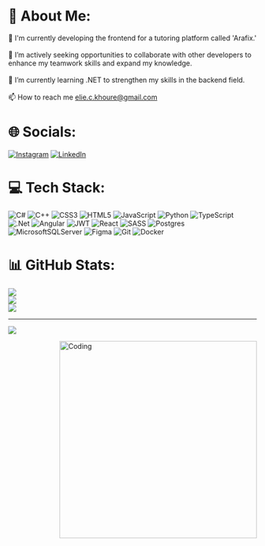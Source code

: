 # 💫 About Me:

🔭 I'm currently developing the frontend for a tutoring platform called 'Arafix.'<br><br>👯 I’m actively seeking opportunities to collaborate with other developers to enhance my teamwork skills and expand my knowledge.<br><br>🌱 I’m currently learning .NET to strengthen my skills in the backend field.<br><br>📫 How to reach me elie.c.khoure@gmail.com


# 🌐 Socials:
[![Instagram](https://img.shields.io/badge/Instagram-%23E4405F.svg?logo=Instagram&logoColor=white)](https://instagram.com/Eliekhourre) [![LinkedIn](https://img.shields.io/badge/LinkedIn-%230077B5.svg?logo=linkedin&logoColor=white)](https://linkedin.com/in/elie-khoury-a0b06821b) 

# 💻 Tech Stack:
![C#](https://img.shields.io/badge/c%23-%23239120.svg?style=flat&logo=csharp&logoColor=white) ![C++](https://img.shields.io/badge/c++-%2300599C.svg?style=flat&logo=c%2B%2B&logoColor=white) ![CSS3](https://img.shields.io/badge/css3-%231572B6.svg?style=flat&logo=css3&logoColor=white) ![HTML5](https://img.shields.io/badge/html5-%23E34F26.svg?style=flat&logo=html5&logoColor=white) ![JavaScript](https://img.shields.io/badge/javascript-%23323330.svg?style=flat&logo=javascript&logoColor=%23F7DF1E) ![Python](https://img.shields.io/badge/python-3670A0?style=flat&logo=python&logoColor=ffdd54) ![TypeScript](https://img.shields.io/badge/typescript-%23007ACC.svg?style=flat&logo=typescript&logoColor=white) ![.Net](https://img.shields.io/badge/.NET-5C2D91?style=flat&logo=.net&logoColor=white) ![Angular](https://img.shields.io/badge/angular-%23DD0031.svg?style=flat&logo=angular&logoColor=white) ![JWT](https://img.shields.io/badge/JWT-black?style=flat&logo=JSON%20web%20tokens) ![React](https://img.shields.io/badge/react-%2320232a.svg?style=flat&logo=react&logoColor=%2361DAFB) ![SASS](https://img.shields.io/badge/SASS-hotpink.svg?style=flat&logo=SASS&logoColor=white) ![Postgres](https://img.shields.io/badge/postgres-%23316192.svg?style=flat&logo=postgresql&logoColor=white) ![MicrosoftSQLServer](https://img.shields.io/badge/Microsoft%20SQL%20Server-CC2927?style=flat&logo=microsoft%20sql%20server&logoColor=white) ![Figma](https://img.shields.io/badge/figma-%23F24E1E.svg?style=flat&logo=figma&logoColor=white) ![Git](https://img.shields.io/badge/git-%23F05033.svg?style=flat&logo=git&logoColor=white) ![Docker](https://img.shields.io/badge/docker-%230db7ed.svg?style=flat&logo=docker&logoColor=white)
# 📊 GitHub Stats:
![](https://github-readme-stats.vercel.app/api?username=Elie-Khoury&theme=dark&hide_border=true&include_all_commits=false&count_private=false)<br/>
![](https://github-readme-streak-stats.herokuapp.com/?user=Elie-Khoury&theme=dark&hide_border=true)<br/>
![](https://github-readme-stats.vercel.app/api/top-langs/?username=Elie-Khoury&theme=dark&hide_border=true&include_all_commits=false&count_private=false&layout=compact)

---
[![](https://visitcount.itsvg.in/api?id=Elie-Khoury&icon=5&color=12)](https://visitcount.itsvg.in)

<img align="right" alt="Coding" width="400" src="https://giffiles.alphacoders.com/209/209158.gif">

<!-- Proudly created with GPRM ( https://gprm.itsvg.in ) -->
